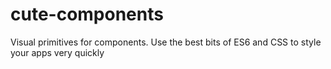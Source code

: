 # cute-components
Visual primitives for components. Use the best bits of ES6 and CSS to style your apps very quickly
